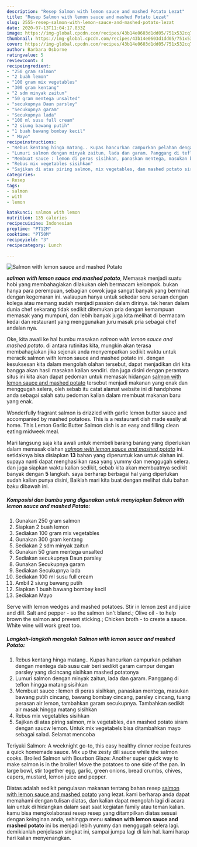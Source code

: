 ```yaml
---
description: "Resep Salmon with lemon sauce and mashed Potato Lezat"
title: "Resep Salmon with lemon sauce and mashed Potato Lezat"
slug: 2555-resep-salmon-with-lemon-sauce-and-mashed-potato-lezat
date: 2020-07-13T11:04:17.833Z
image: https://img-global.cpcdn.com/recipes/43b14e0603d1dd05/751x532cq70/salmon-with-lemon-sauce-and-mashed-potato-foto-resep-utama.jpg
thumbnail: https://img-global.cpcdn.com/recipes/43b14e0603d1dd05/751x532cq70/salmon-with-lemon-sauce-and-mashed-potato-foto-resep-utama.jpg
cover: https://img-global.cpcdn.com/recipes/43b14e0603d1dd05/751x532cq70/salmon-with-lemon-sauce-and-mashed-potato-foto-resep-utama.jpg
author: Barbara Osborne
ratingvalue: 5
reviewcount: 4
recipeingredient:
- "250 gram salmon"
- "2 buah lemon"
- "100 gram mix vegetables"
- "300 gram kentang"
- "2 sdm minyak zaitun"
- "50 gram mentega unsalted"
- "secukupnya Daun parsley"
- "Secukupnya garam"
- "Secukupnya lada"
- "100 ml susu full cream"
- "2 siung bawang putih"
- "1 buah bawang bombay kecil"
- " Mayo"
recipeinstructions:
- "Rebus kentang hinga matang.. Kupas hancurkan campurkan pelahan dengan mentega dab susu cair beri sedikit garam campur dengan parsley yang dicincang sisihkan mashed potatonya"
- "Lumuri salmon dengan minyak zaitun, lada dan garam. Panggang di teflon hingga matang sisihkan"
- "Membuat sauce : lemon di peras sisihkan, panaskan mentega, masukan bawang putih cincang, bawang bombay cincang, parsley cincang, tuang perasan air lemon, tambahkan garam secukupnya. Tambahkan sedikit air masak hingga matang sisihkan"
- "Rebus mix vegetables sisihkan"
- "Sajikan di atas piring salmon, mix vegetables, dan mashed potato siram dengan saucw lemon. Untuk mix vegetabels bisa ditambahkan mayo sebagai salad. Selamat mencoba"
categories:
- Resep
tags:
- salmon
- with
- lemon

katakunci: salmon with lemon 
nutrition: 135 calories
recipecuisine: Indonesian
preptime: "PT12M"
cooktime: "PT50M"
recipeyield: "3"
recipecategory: Lunch

---
```



![Salmon with lemon sauce and mashed Potato](https://img-global.cpcdn.com/recipes/43b14e0603d1dd05/751x532cq70/salmon-with-lemon-sauce-and-mashed-potato-foto-resep-utama.jpg)

<b><i>salmon with lemon sauce and mashed potato</i></b>, Memasak menjadi suatu hobi yang membahagiakan dilakukan oleh bermacam kelompok. bukan hanya para perempuan, sebagian cowok juga sangat banyak yang berminat dengan kegemaran ini. walaupun hanya untuk sekedar seru seruan dengan kolega atau memang sudah menjadi passion dalam dirinya. tak heran dalam dunia chef sekarang tidak sedikit ditemukan pria dengan kemampuan memasak yang mumpuni, dan lebih banyak juga kita melihat di bermacam kedai dan restaurant yang menggunakan juru masak pria sebagai chef andalan nya.

Oke, kita awali ke hal bumbu masakan <i>salmon with lemon sauce and mashed potato</i>. di antara rutinitas kita, mungkin akan terasa membahagiakan jika sejenak anda menyempatkan sedikit waktu untuk meracik salmon with lemon sauce and mashed potato ini. dengan kesuksesan kita dalam mengolah olahan tersebut, dapat menjadikan diri kita bangga akan hasil masakan kalian sendiri. dan juga disini dengan perantara situs ini kita akan dapat pedoman untuk memasak hidangan <u>salmon with lemon sauce and mashed potato</u> tersebut menjadi makanan yang enak dan menggugah selera, oleh sebab itu catat alamat website ini di handphone anda sebagai salah satu pedoman kalian dalam membuat makanan baru yang enak.

Wonderfully fragrant salmon is drizzled with garlic lemon butter sauce and accompanied by mashed potatoes. This is a restaurant dish made easily at home. This Lemon Garlic Butter Salmon dish is an easy and filling clean eating midweek meal.


Mari langsung saja kita awali untuk membeli barang barang yang diperlukan dalam memasak olahan <u><i>salmon with lemon sauce and mashed potato</i></u> ini. setidaknya bisa disiapkan <b>13</b> bahan yang diperuntuk kan untuk olahan ini. supaya nanti dapat menghasilkan rasa yang yummy dan menggugah selera. dan juga siapkan waktu kalian sedikit, sebab kita akan membuatnya sedikit banyak dengan <b>5</b> langkah. saya berharap berbagai hal yang diperlukan sudah kalian punya disini, Baiklah mari kita buat dengan melihat dulu bahan baku dibawah ini.

<!--inarticleads1-->

##### Komposisi dan bumbu yang digunakan untuk menyiapkan Salmon with lemon sauce and mashed Potato:

1. Gunakan 250 gram salmon
1. Siapkan 2 buah lemon
1. Sediakan 100 gram mix vegetables
1. Gunakan 300 gram kentang
1. Sediakan 2 sdm minyak zaitun
1. Gunakan 50 gram mentega unsalted
1. Sediakan secukupnya Daun parsley
1. Gunakan Secukupnya garam
1. Sediakan Secukupnya lada
1. Sediakan 100 ml susu full cream
1. Ambil 2 siung bawang putih
1. Siapkan 1 buah bawang bombay kecil
1. Sediakan  Mayo


Serve with lemon wedges and mashed potatoes. Stir in lemon zest and juice and dill. Salt and pepper - so the salmon isn&#39;t bland.; Olive oil - to help brown the salmon and prevent sticking.; Chicken broth - to create a sauce. White wine will work great too. 

<!--inarticleads2-->

##### Langkah-langkah mengolah Salmon with lemon sauce and mashed Potato:

1. Rebus kentang hinga matang.. Kupas hancurkan campurkan pelahan dengan mentega dab susu cair beri sedikit garam campur dengan parsley yang dicincang sisihkan mashed potatonya
1. Lumuri salmon dengan minyak zaitun, lada dan garam. Panggang di teflon hingga matang sisihkan
1. Membuat sauce : lemon di peras sisihkan, panaskan mentega, masukan bawang putih cincang, bawang bombay cincang, parsley cincang, tuang perasan air lemon, tambahkan garam secukupnya. Tambahkan sedikit air masak hingga matang sisihkan
1. Rebus mix vegetables sisihkan
1. Sajikan di atas piring salmon, mix vegetables, dan mashed potato siram dengan saucw lemon. Untuk mix vegetabels bisa ditambahkan mayo sebagai salad. Selamat mencoba


Teriyaki Salmon: A weeknight go-to, this easy healthy dinner recipe features a quick homemade sauce. Mix up the zesty dill sauce while the salmon cooks. Broiled Salmon with Bourbon Glaze: Another super quick way to make salmon is in the broiler! Move the potatoes to one side of the pan. In large bowl, stir together egg, garlic, green onions, bread crumbs, chives, capers, mustard, lemon juice and pepper. 

Diatas adalah sedikit pengulasan makanan tentang bahan resep <u>salmon with lemon sauce and mashed potato</u> yang lezat. kami berharap anda dapat memahami dengan tulisan diatas, dan kalian dapat mengolah lagi di acara lain untuk di hidangkan dalam saat saat kegiatan family atau teman kalian. kamu bisa mengkolaborasi resep resep yang ditampilkan diatas sesuai dengan keinginan anda, sehingga menu <b>salmon with lemon sauce and mashed potato</b> ini bs menjadi lebih yummy dan menggugah selera lagi. demikianlah penjelasan singkat ini, sampai jumpa lagi di lain hal. kami harap hari kalian menyenangkan.
